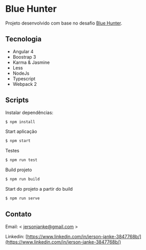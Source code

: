 # Blue Hunter

Projeto desenvolvido com base no desafio [Blue Hunter](https://github.com/mpguedes/blue-hunter).

## Tecnologia

 * Angular 4
 * Boostrap 3
 * Karma & Jasmine
 * Less
 * NodeJs
 * Typescript
 * Webpack 2

## Scripts

Instalar dependências:
```bash
$ npm install
```
Start aplicação
```bash
$ npm start
```
Testes
```bash
$ npm run test
```
Build projeto
```bash
$ npm run build
```
Start do projeto a partir do build
```bash
$ npm run serve
```

## Contato

Email: < [jersonjanke@gmail.com](mailto:jersonjanke.prg@gmail.com) >

Linkedin: [https://www.linkedin.com/in/jerson-janke-3847768b/](https://www.linkedin.com/in/jerson-janke-3847768b/)
